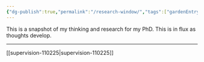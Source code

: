 ```yaml
---
{"dg-publish":true,"permalink":"/research-window/","tags":["gardenEntry"]}
---
```


This is a snapshot of my thinking and research for my PhD. 
This is in flux as thoughts develop.

---
[[supervision-110225\|supervision-110225]]